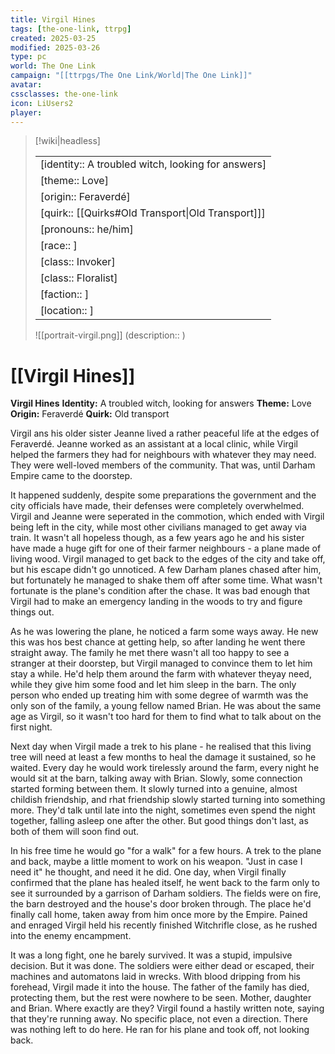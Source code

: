 ```yaml
---
title: Virgil Hines
tags: [the-one-link, ttrpg]
created: 2025-03-25
modified: 2025-03-26
type: pc
world: The One Link
campaign: "[[ttrpgs/The One Link/World|The One Link]]"
avatar: 
cssclasses: the-one-link
icon: LiUsers2
player: 
---
```


> [!wiki|headless]
>
> |               |
> | ------------- |
> | [identity:: A troubled witch, looking for answers] |
> | [theme:: Love] |
> | [origin:: Feraverdé] |
> | [quirk:: [[Quirks#Old Transport\|Old Transport]]] |
> | [pronouns:: he/him] |
> | [race:: ] |
> | [class:: Invoker] |
> | [class:: Floralist] |
> | [faction:: ] |
> | [location:: ] |
>
> ![[portrait-virgil.png]]
> (description:: )

# [[Virgil Hines]]

**Virgil Hines**
**Identity:** A troubled witch, looking for answers
**Theme:** Love
**Origin:** Feraverdé
**Quirk:** Old transport

Virgil ans his older sister Jeanne lived a rather peaceful life at the edges of Feraverdé. Jeanne worked as an assistant at a local clinic, while Virgil helped the farmers they had for neighbours with whatever they may need. They were well-loved members of the community. That was, until Darham Empire came to the doorstep.

It happened suddenly, despite some preparations the government and the city officials have made, their defenses were completely overwhelmed. Virgil and Jeanne were seperated in the commotion, which ended with Virgil being left in the city, while most other civilians managed to get away via train. It wasn't all hopeless though, as a few years ago he and his sister have made a huge gift for one of their farmer neighbours - a plane made of living wood. Virgil managed to get back to the edges of the city and take off, but his escape didn't go unnoticed. A few Darham planes chased after him, but fortunately he managed to shake them off after some time. What wasn't fortunate is the plane's condition after the chase. It was bad enough that Virgil had to make an emergency landing in the woods to try and figure things out.

As he was lowering the plane, he noticed a farm some ways away. He new this was hos best chance at getting help, so after landing he went there straight away. The family he met there wasn't all too happy to see a stranger at their doorstep, but Virgil managed to convince them to let him stay a while. He'd help them around the farm with whatever theyay need, while they give him some food and let him sleep in the barn. The only person who ended up treating him with some degree of warmth was the only son of the family, a young fellow named Brian. He was about the same age as Virgil, so it wasn't too hard for them to find what to talk about on the first night.

Next day when Virgil made a trek to his plane - he realised that this living tree will need at least a few months to heal the damage it sustained, so he waited. Every day he would work tirelessly around the farm, every night he would sit at the barn, talking away with Brian. Slowly, some connection started forming between them. It slowly turned into a genuine, almost childish friendship, and rhat friendship slowly started turning into something more. They'd talk until late into the night, sometimes even spend the night together, falling asleep one after the other. But good things don't last, as both of them will soon find out.

In his free time he would go "for a walk" for a few hours. A trek to the plane and back, maybe a little moment to work on his weapon. "Just in case I need it" he thought, and need it he did. One day, when Virgil finally confirmed that the plane has healed itself, he went back to the farm only to see it surrounded by a garrison of Darham soldiers. The fields were on fire, the barn destroyed and the house's door broken through. The place he'd finally call home, taken away from him once more by the Empire. Pained and enraged Virgil held his recently finished Witchrifle close, as he rushed into the enemy encampment.

It was a long fight, one he barely survived. It was a stupid, impulsive decision. But it was done. The soldiers were either dead or escaped, their machines and automatons laid in wrecks. With blood dripping from his forehead, Virgil made it into the house. The father of the family has died, protecting them, but the rest were nowhere to be seen. Mother, daughter and Brian. Where exactly are they? Virgil found a hastily written note, saying that they're running away. No specific place, not even a direction. There was nothing left to do here. He ran for his plane and took off, not looking back.
